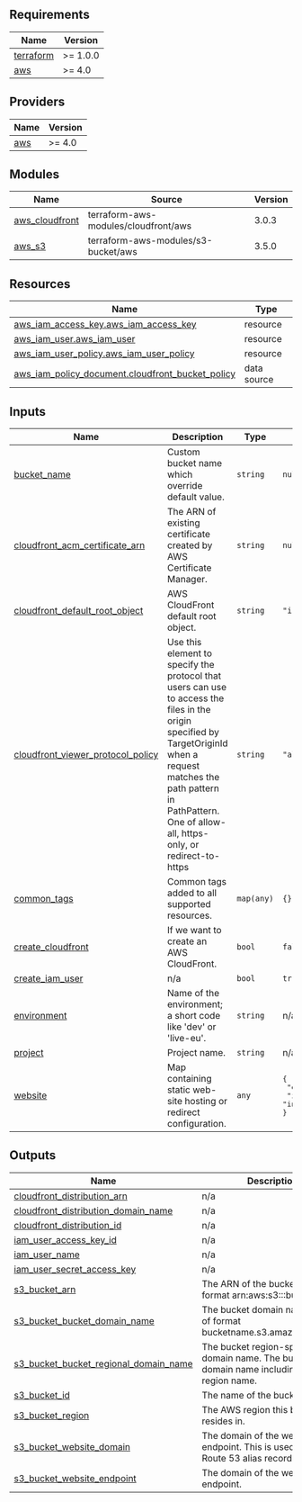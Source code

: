 <!-- BEGIN_TF_DOCS -->
## Requirements

| Name | Version |
|------|---------|
| <a name="requirement_terraform"></a> [terraform](#requirement\_terraform) | >= 1.0.0 |
| <a name="requirement_aws"></a> [aws](#requirement\_aws) | >= 4.0 |

## Providers

| Name | Version |
|------|---------|
| <a name="provider_aws"></a> [aws](#provider\_aws) | >= 4.0 |

## Modules

| Name | Source | Version |
|------|--------|---------|
| <a name="module_aws_cloudfront"></a> [aws\_cloudfront](#module\_aws\_cloudfront) | terraform-aws-modules/cloudfront/aws | 3.0.3 |
| <a name="module_aws_s3"></a> [aws\_s3](#module\_aws\_s3) | terraform-aws-modules/s3-bucket/aws | 3.5.0 |

## Resources

| Name | Type |
|------|------|
| [aws_iam_access_key.aws_iam_access_key](https://registry.terraform.io/providers/hashicorp/aws/latest/docs/resources/iam_access_key) | resource |
| [aws_iam_user.aws_iam_user](https://registry.terraform.io/providers/hashicorp/aws/latest/docs/resources/iam_user) | resource |
| [aws_iam_user_policy.aws_iam_user_policy](https://registry.terraform.io/providers/hashicorp/aws/latest/docs/resources/iam_user_policy) | resource |
| [aws_iam_policy_document.cloudfront_bucket_policy](https://registry.terraform.io/providers/hashicorp/aws/latest/docs/data-sources/iam_policy_document) | data source |

## Inputs

| Name | Description | Type | Default | Required |
|------|-------------|------|---------|:--------:|
| <a name="input_bucket_name"></a> [bucket\_name](#input\_bucket\_name) | Custom bucket name which override default value. | `string` | `null` | no |
| <a name="input_cloudfront_acm_certificate_arn"></a> [cloudfront\_acm\_certificate\_arn](#input\_cloudfront\_acm\_certificate\_arn) | The ARN of existing certificate created by AWS Certificate Manager. | `string` | `null` | no |
| <a name="input_cloudfront_default_root_object"></a> [cloudfront\_default\_root\_object](#input\_cloudfront\_default\_root\_object) | AWS CloudFront default root object. | `string` | `"index.html"` | no |
| <a name="input_cloudfront_viewer_protocol_policy"></a> [cloudfront\_viewer\_protocol\_policy](#input\_cloudfront\_viewer\_protocol\_policy) | Use this element to specify the protocol that users can use to access the files in the origin specified by TargetOriginId when a request matches the path pattern in PathPattern. One of allow-all, https-only, or redirect-to-https | `string` | `"allow-all"` | no |
| <a name="input_common_tags"></a> [common\_tags](#input\_common\_tags) | Common tags added to all supported resources. | `map(any)` | `{}` | no |
| <a name="input_create_cloudfront"></a> [create\_cloudfront](#input\_create\_cloudfront) | If we want to create an AWS CloudFront. | `bool` | `false` | no |
| <a name="input_create_iam_user"></a> [create\_iam\_user](#input\_create\_iam\_user) | n/a | `bool` | `true` | no |
| <a name="input_environment"></a> [environment](#input\_environment) | Name of the environment; a short code like 'dev' or 'live-eu'. | `string` | n/a | yes |
| <a name="input_project"></a> [project](#input\_project) | Project name. | `string` | n/a | yes |
| <a name="input_website"></a> [website](#input\_website) | Map containing static web-site hosting or redirect configuration. | `any` | <pre>{<br>  "error_document": "index.html",<br>  "index_document": "index.html"<br>}</pre> | no |

## Outputs

| Name | Description |
|------|-------------|
| <a name="output_cloudfront_distribution_arn"></a> [cloudfront\_distribution\_arn](#output\_cloudfront\_distribution\_arn) | n/a |
| <a name="output_cloudfront_distribution_domain_name"></a> [cloudfront\_distribution\_domain\_name](#output\_cloudfront\_distribution\_domain\_name) | n/a |
| <a name="output_cloudfront_distribution_id"></a> [cloudfront\_distribution\_id](#output\_cloudfront\_distribution\_id) | n/a |
| <a name="output_iam_user_access_key_id"></a> [iam\_user\_access\_key\_id](#output\_iam\_user\_access\_key\_id) | n/a |
| <a name="output_iam_user_name"></a> [iam\_user\_name](#output\_iam\_user\_name) | n/a |
| <a name="output_iam_user_secret_access_key"></a> [iam\_user\_secret\_access\_key](#output\_iam\_user\_secret\_access\_key) | n/a |
| <a name="output_s3_bucket_arn"></a> [s3\_bucket\_arn](#output\_s3\_bucket\_arn) | The ARN of the bucket. Will be of format arn:aws:s3:::bucketname. |
| <a name="output_s3_bucket_bucket_domain_name"></a> [s3\_bucket\_bucket\_domain\_name](#output\_s3\_bucket\_bucket\_domain\_name) | The bucket domain name. Will be of format bucketname.s3.amazonaws.com. |
| <a name="output_s3_bucket_bucket_regional_domain_name"></a> [s3\_bucket\_bucket\_regional\_domain\_name](#output\_s3\_bucket\_bucket\_regional\_domain\_name) | The bucket region-specific domain name. The bucket domain name including the region name. |
| <a name="output_s3_bucket_id"></a> [s3\_bucket\_id](#output\_s3\_bucket\_id) | The name of the bucket. |
| <a name="output_s3_bucket_region"></a> [s3\_bucket\_region](#output\_s3\_bucket\_region) | The AWS region this bucket resides in. |
| <a name="output_s3_bucket_website_domain"></a> [s3\_bucket\_website\_domain](#output\_s3\_bucket\_website\_domain) | The domain of the website endpoint. This is used to create Route 53 alias records. |
| <a name="output_s3_bucket_website_endpoint"></a> [s3\_bucket\_website\_endpoint](#output\_s3\_bucket\_website\_endpoint) | The domain of the website endpoint. |
<!-- END_TF_DOCS -->
